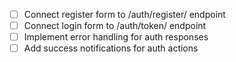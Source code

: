 - [ ] Connect register form to /auth/register/ endpoint
- [ ] Connect login form to /auth/token/ endpoint
- [ ] Implement error handling for auth responses
- [ ] Add success notifications for auth actions